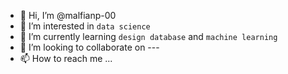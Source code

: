 - 👋 Hi, I’m @malfianp-00
- 👀 I’m interested in `data science`
- 🌱 I’m currently learning `design database` and `machine learning`
- 💞️ I’m looking to collaborate on ---
- 📫 How to reach me ...

<!---
malfianp-00/malfianp-00 is a ✨ special ✨ repository because its `README.md` (this file) appears on your GitHub profile.
You can click the Preview link to take a look at your changes.
--->
